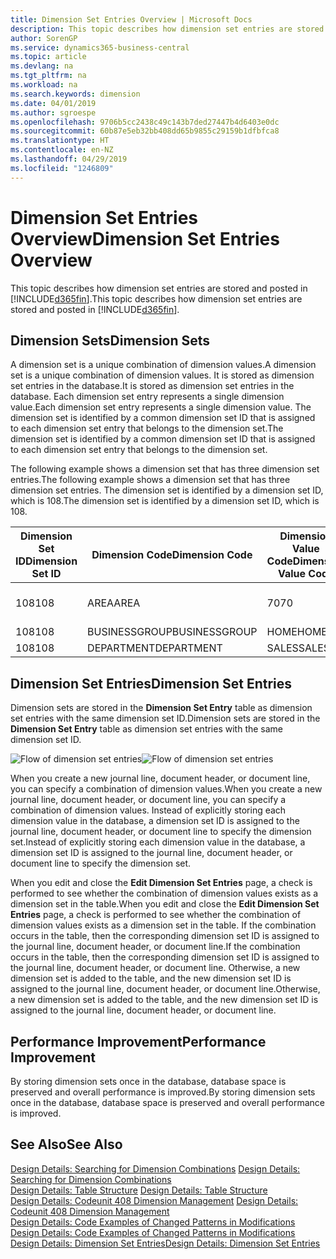 ```yaml
---
title: Dimension Set Entries Overview | Microsoft Docs
description: This topic describes how dimension set entries are stored and posted in Dynamcis 365.
author: SorenGP
ms.service: dynamics365-business-central
ms.topic: article
ms.devlang: na
ms.tgt_pltfrm: na
ms.workload: na
ms.search.keywords: dimension
ms.date: 04/01/2019
ms.author: sgroespe
ms.openlocfilehash: 9706b5cc2438c49c143b7ded27447b4d6403e0dc
ms.sourcegitcommit: 60b87e5eb32bb408dd65b9855c29159b1dfbfca8
ms.translationtype: HT
ms.contentlocale: en-NZ
ms.lasthandoff: 04/29/2019
ms.locfileid: "1246809"
---
```

# <a name="dimension-set-entries-overview"></a><span data-ttu-id="50cea-103">Dimension Set Entries Overview</span><span class="sxs-lookup"><span data-stu-id="50cea-103">Dimension Set Entries Overview</span></span>
<span data-ttu-id="50cea-104">This topic describes how dimension set entries are stored and posted in [!INCLUDE[d365fin](includes/d365fin_md.md)].</span><span class="sxs-lookup"><span data-stu-id="50cea-104">This topic describes how dimension set entries are stored and posted in [!INCLUDE[d365fin](includes/d365fin_md.md)].</span></span>  

## <a name="dimension-sets"></a><span data-ttu-id="50cea-105">Dimension Sets</span><span class="sxs-lookup"><span data-stu-id="50cea-105">Dimension Sets</span></span>  
<span data-ttu-id="50cea-106">A dimension set is a unique combination of dimension values.</span><span class="sxs-lookup"><span data-stu-id="50cea-106">A dimension set is a unique combination of dimension values.</span></span> <span data-ttu-id="50cea-107">It is stored as dimension set entries in the database.</span><span class="sxs-lookup"><span data-stu-id="50cea-107">It is stored as dimension set entries in the database.</span></span> <span data-ttu-id="50cea-108">Each dimension set entry represents a single dimension value.</span><span class="sxs-lookup"><span data-stu-id="50cea-108">Each dimension set entry represents a single dimension value.</span></span> <span data-ttu-id="50cea-109">The dimension set is identified by a common dimension set ID that is assigned to each dimension set entry that belongs to the dimension set.</span><span class="sxs-lookup"><span data-stu-id="50cea-109">The dimension set is identified by a common dimension set ID that is assigned to each dimension set entry that belongs to the dimension set.</span></span>  

<span data-ttu-id="50cea-110">The following example shows a dimension set that has three dimension set entries.</span><span class="sxs-lookup"><span data-stu-id="50cea-110">The following example shows a dimension set that has three dimension set entries.</span></span> <span data-ttu-id="50cea-111">The dimension set is identified by a dimension set ID, which is 108.</span><span class="sxs-lookup"><span data-stu-id="50cea-111">The dimension set is identified by a dimension set ID, which is 108.</span></span>  

|<span data-ttu-id="50cea-112">Dimension Set ID</span><span class="sxs-lookup"><span data-stu-id="50cea-112">Dimension Set ID</span></span>|<span data-ttu-id="50cea-113">Dimension Code</span><span class="sxs-lookup"><span data-stu-id="50cea-113">Dimension Code</span></span>|<span data-ttu-id="50cea-114">Dimension Value Code</span><span class="sxs-lookup"><span data-stu-id="50cea-114">Dimension Value Code</span></span>|<span data-ttu-id="50cea-115">Dimension Value Name</span><span class="sxs-lookup"><span data-stu-id="50cea-115">Dimension Value Name</span></span>|  
|----------------------|--------------------|--------------------------|--------------------------|  
|<span data-ttu-id="50cea-116">108</span><span class="sxs-lookup"><span data-stu-id="50cea-116">108</span></span>|<span data-ttu-id="50cea-117">AREA</span><span class="sxs-lookup"><span data-stu-id="50cea-117">AREA</span></span>|<span data-ttu-id="50cea-118">70</span><span class="sxs-lookup"><span data-stu-id="50cea-118">70</span></span>|<span data-ttu-id="50cea-119">America North</span><span class="sxs-lookup"><span data-stu-id="50cea-119">America North</span></span>|  
|<span data-ttu-id="50cea-120">108</span><span class="sxs-lookup"><span data-stu-id="50cea-120">108</span></span>|<span data-ttu-id="50cea-121">BUSINESSGROUP</span><span class="sxs-lookup"><span data-stu-id="50cea-121">BUSINESSGROUP</span></span>|<span data-ttu-id="50cea-122">HOME</span><span class="sxs-lookup"><span data-stu-id="50cea-122">HOME</span></span>|<span data-ttu-id="50cea-123">Home</span><span class="sxs-lookup"><span data-stu-id="50cea-123">Home</span></span>|  
|<span data-ttu-id="50cea-124">108</span><span class="sxs-lookup"><span data-stu-id="50cea-124">108</span></span>|<span data-ttu-id="50cea-125">DEPARTMENT</span><span class="sxs-lookup"><span data-stu-id="50cea-125">DEPARTMENT</span></span>|<span data-ttu-id="50cea-126">SALES</span><span class="sxs-lookup"><span data-stu-id="50cea-126">SALES</span></span>|<span data-ttu-id="50cea-127">Sales</span><span class="sxs-lookup"><span data-stu-id="50cea-127">Sales</span></span>|  

## <a name="dimension-set-entries"></a><span data-ttu-id="50cea-128">Dimension Set Entries</span><span class="sxs-lookup"><span data-stu-id="50cea-128">Dimension Set Entries</span></span>  
<span data-ttu-id="50cea-129">Dimension sets are stored in the **Dimension Set Entry** table as dimension set entries with the same dimension set ID.</span><span class="sxs-lookup"><span data-stu-id="50cea-129">Dimension sets are stored in the **Dimension Set Entry** table as dimension set entries with the same dimension set ID.</span></span>  

<span data-ttu-id="50cea-130">![Flow of dimension set entries](media/dimensionentrynav7.png "Flow of dimension set entries")</span><span class="sxs-lookup"><span data-stu-id="50cea-130">![Flow of dimension set entries](media/dimensionentrynav7.png "Flow of dimension set entries")</span></span>  

<span data-ttu-id="50cea-131">When you create a new journal line, document header, or document line, you can specify a combination of dimension values.</span><span class="sxs-lookup"><span data-stu-id="50cea-131">When you create a new journal line, document header, or document line, you can specify a combination of dimension values.</span></span> <span data-ttu-id="50cea-132">Instead of explicitly storing each dimension value in the database, a dimension set ID is assigned to the journal line, document header, or document line to specify the dimension set.</span><span class="sxs-lookup"><span data-stu-id="50cea-132">Instead of explicitly storing each dimension value in the database, a dimension set ID is assigned to the journal line, document header, or document line to specify the dimension set.</span></span>  

<span data-ttu-id="50cea-133">When you edit and close the **Edit Dimension Set Entries** page, a check is performed to see whether the combination of dimension values exists as a dimension set in the table.</span><span class="sxs-lookup"><span data-stu-id="50cea-133">When you edit and close the **Edit Dimension Set Entries** page, a check is performed to see whether the combination of dimension values exists as a dimension set in the table.</span></span> <span data-ttu-id="50cea-134">If the combination occurs in the table, then the corresponding dimension set ID is assigned to the journal line, document header, or document line.</span><span class="sxs-lookup"><span data-stu-id="50cea-134">If the combination occurs in the table, then the corresponding dimension set ID is assigned to the journal line, document header, or document line.</span></span> <span data-ttu-id="50cea-135">Otherwise, a new dimension set is added to the table, and the new dimension set ID is assigned to the journal line, document header, or document line.</span><span class="sxs-lookup"><span data-stu-id="50cea-135">Otherwise, a new dimension set is added to the table, and the new dimension set ID is assigned to the journal line, document header, or document line.</span></span>  

## <a name="performance-improvement"></a><span data-ttu-id="50cea-136">Performance Improvement</span><span class="sxs-lookup"><span data-stu-id="50cea-136">Performance Improvement</span></span>  
<span data-ttu-id="50cea-137">By storing dimension sets once in the database, database space is preserved and overall performance is improved.</span><span class="sxs-lookup"><span data-stu-id="50cea-137">By storing dimension sets once in the database, database space is preserved and overall performance is improved.</span></span>  

## <a name="see-also"></a><span data-ttu-id="50cea-138">See Also</span><span class="sxs-lookup"><span data-stu-id="50cea-138">See Also</span></span>  
<span data-ttu-id="50cea-139">[Design Details: Searching for Dimension Combinations](design-details-searching-for-dimension-combinations.md) </span><span class="sxs-lookup"><span data-stu-id="50cea-139">[Design Details: Searching for Dimension Combinations](design-details-searching-for-dimension-combinations.md) </span></span>  
<span data-ttu-id="50cea-140">[Design Details: Table Structure](design-details-table-structure.md) </span><span class="sxs-lookup"><span data-stu-id="50cea-140">[Design Details: Table Structure](design-details-table-structure.md) </span></span>  
<span data-ttu-id="50cea-141">[Design Details: Codeunit 408 Dimension Management](design-details-codeunit-408-dimension-management.md) </span><span class="sxs-lookup"><span data-stu-id="50cea-141">[Design Details: Codeunit 408 Dimension Management](design-details-codeunit-408-dimension-management.md) </span></span>  
<span data-ttu-id="50cea-142">[Design Details: Code Examples of Changed Patterns in Modifications](design-details-code-examples-of-changed-patterns-in-modifications.md) </span><span class="sxs-lookup"><span data-stu-id="50cea-142">[Design Details: Code Examples of Changed Patterns in Modifications](design-details-code-examples-of-changed-patterns-in-modifications.md) </span></span>  
[<span data-ttu-id="50cea-143">Design Details: Dimension Set Entries</span><span class="sxs-lookup"><span data-stu-id="50cea-143">Design Details: Dimension Set Entries</span></span>](design-details-dimension-set-entries.md)   
